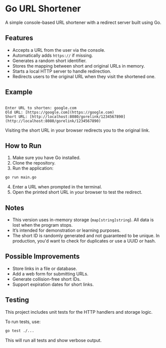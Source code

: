 # Go URL Shortener

A simple console-based URL shortener with a redirect server built using Go.

## Features

- Accepts a URL from the user via the console.
- Automatically adds `https://` if missing.
- Generates a random short identifier.
- Stores the mapping between short and original URLs in memory.
- Starts a local HTTP server to handle redirection.
- Redirects users to the original URL when they visit the shortened one.

## Example

```

Enter URL to shorten: google.com
Old URL: [https://google.com](https://google.com)
Short URL: [http://localhost:8080/gorelink/1234567890](http://localhost:8080/gorelink/1234567890)

```

Visiting the short URL in your browser redirects you to the original link.

## How to Run

1. Make sure you have Go installed.
2. Clone the repository.
3. Run the application:

```bash
go run main.go
```

4. Enter a URL when prompted in the terminal.
5. Open the printed short URL in your browser to test the redirect.

## Notes

* This version uses in-memory storage (`map[string]string`). All data is lost when the program stops.
* It’s intended for demonstration or learning purposes.
* The short ID is randomly generated and not guaranteed to be unique. In production, you'd want to check for duplicates or use a UUID or hash.

## Possible Improvements

* Store links in a file or database.
* Add a web form for submitting URLs.
* Generate collision-free short IDs.
* Support expiration dates for short links.

## Testing

This project includes unit tests for the HTTP handlers and storage logic.

To run tests, use:

```bash
go test ./...
```

This will run all tests and show verbose output.
